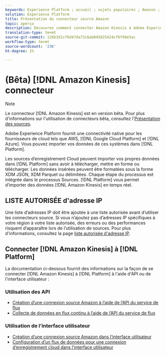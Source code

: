 ```yaml
---
keywords: Experience Platform ; accueil ; sujets populaires ; Amazon ; amazon kinesis ; Kinesis ; kinesis
solution: Experience Platform
title: Présentation du connecteur source Amazon
topic: aperçu
description: Découvrez comment connecter Amazon Kinesis à Adobe Experience Platform à à l’aide des API ou de l’interface utilisateur.
translation-type: tm+mt
source-git-commit: 126b3d1cf6d47da73c6ab045825424cf6f99e5ac
workflow-type: tm+mt
source-wordcount: '236'
ht-degree: 1%

---
```



# (Bêta) [!DNL Amazon Kinesis] connecteur

>[!NOTE]
>
>Le connecteur [!DNL Amazon Kinesis] est en version bêta. Pour plus d&#39;informations sur l&#39;utilisation de connecteurs bêta, consultez l&#39;[Présentation des sources](../../home.md#terms-and-conditions).

Adobe Experience Platform fournit une connectivité native pour les fournisseurs de cloud tels que AWS, [!DNL Google Cloud Platform] et [!DNL Azure]. Vous pouvez importer vos données de ces systèmes dans [!DNL Platform].

Les sources d’enregistrement Cloud peuvent importer vos propres données dans [!DNL Platform] sans avoir à télécharger, mettre en forme ou télécharger. Les données insérées peuvent être formatées sous la forme XDM JSON, XDM Parquet ou délimitées. Chaque étape du processus est intégrée dans le processus Sources. [!DNL Platform] vous permet d’importer des données  [!DNL Amazon Kinesis] en temps réel.

## LISTE AUTORISÉE d&#39;adresse IP

Une liste d’adresses IP doit être ajoutée à une liste autorisée avant d’utiliser les connecteurs source. Si vous n’ajoutez pas d’adresses IP spécifiques à votre région à votre liste autorisée, des erreurs ou des performances risquent d’apparaître lors de l’utilisation de sources. Pour plus d&#39;informations, consultez la page [liste autorisée d&#39;adresse IP](../../ip-address-allow-list.md).

## Connecter [!DNL Amazon Kinesis] à [!DNL Platform]

La documentation ci-dessous fournit des informations sur la façon de se connecter [!DNL Amazon Kinesis] à [!DNL Platform] à l&#39;aide d&#39;API ou de l&#39;interface utilisateur :

### Utilisation des API

- [Création d’une connexion source Amazon à l’aide de l’API du service de flux](../../tutorials/api/create/cloud-storage/kinesis.md)
- [Collecte de données en flux continu à l’aide de l’API du service de flux](../../tutorials/api/collect/streaming.md)

### Utilisation de l’interface utilisateur

- [Création d’une connexion source Amazon dans l’interface utilisateur](../../tutorials/ui/create/cloud-storage/kinesis.md)
- [Configuration d’un flux de données pour une connexion d’enregistrement cloud dans l’interface utilisateur](../../tutorials/ui/dataflow/streaming/cloud-storage-streaming.md)